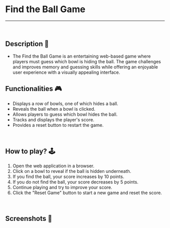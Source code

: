 # **Find the Ball Game**

---

<br>

## **Description 📃**

- The Find the Ball Game is an entertaining web-based game where players must guess which bowl is hiding the ball. The game challenges and improves memory and guessing skills while offering an enjoyable user experience with a visually appealing interface.

## **Functionalities 🎮**

- Displays a row of bowls, one of which hides a ball.
- Reveals the ball when a bowl is clicked.
- Allows players to guess which bowl hides the ball.
- Tracks and displays the player's score.
- Provides a reset button to restart the game.

<br>

## **How to play? 🕹️**

1. Open the web application in a browser.
2. Click on a bowl to reveal if the ball is hidden underneath.
3. If you find the ball, your score increases by 10 points.
4. If you do not find the ball, your score decreases by 5 points.
5. Continue playing and try to improve your score.
6. Click the "Reset Game" button to start a new game and reset the score.

<br>

## **Screenshots 📸**

<br>
<!-- add your screenshots like this -->
<!-- ![image](url) -->

<br>